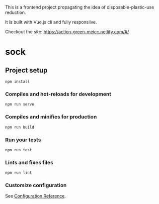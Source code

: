 This is a frontend project propagating the idea of disposable-plastic-use reduction. 

It is built with Vue.js cli and fully responsiive. 

Checkout the site: https://action-green-meicc.netlify.com/#/



# sock

## Project setup
```
npm install
```

### Compiles and hot-reloads for development
```
npm run serve
```

### Compiles and minifies for production
```
npm run build
```

### Run your tests
```
npm run test
```

### Lints and fixes files
```
npm run lint
```

### Customize configuration
See [Configuration Reference](https://cli.vuejs.org/config/).
